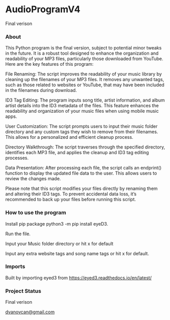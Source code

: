 # AudioProgramV4
Final verison 
### About
This Python program is the final version, subject to potential minor tweaks in the future. It is a robust tool designed to enhance the organization and readability of your MP3 files, particularly those downloaded from YouTube. Here are the key features of this program:

File Renaming: The script improves the readability of your music library by cleaning up the filenames of your MP3 files. It removes any unwanted tags, such as those related to websites or YouTube, that may have been included in the filenames during download.

ID3 Tag Editing: The program inputs song title, artist information, and album artist details into the ID3 metadata of the files. This feature enhances the readability and organization of your music files when using mobile music apps.

User Customization: The script prompts users to input their music folder directory and any custom tags they wish to remove from their filenames. This allows for a personalized and efficient cleanup process.

Directory Walkthrough: The script traverses through the specified directory, identifies each MP3 file, and applies the cleanup and ID3 tag editing processes.

Data Presentation: After processing each file, the script calls an endprint() function to display the updated file data to the user. This allows users to review the changes made.

Please note that this script modifies your files directly by renaming them and altering their ID3 tags. To prevent accidental data loss, it’s recommended to back up your files before running this script.

### How to use the program
Install pip package   python3 -m pip install eyeD3. 

Run the file. 

Input your Music folder directory or hit x for default 

Input any extra website tags and song name tags or hit x for default.

### Imports
Built by importing eyed3 from https://eyed3.readthedocs.io/en/latest/


### Project Status
Final verison

dvanovcan@gmail.com

